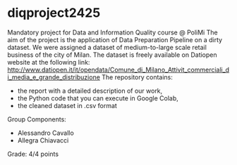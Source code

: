 # diqproject2425
Mandatory project for Data and Information Quality course @ PoliMi 
The aim of the project is the application of Data Preparation Pipeline on a dirty dataset. We were assigned a dataset of medium-to-large scale retail business of the city of Milan. The dataset is freely available on Datiopen website at the following link: http://www.datiopen.it/it/opendata/Comune_di_Milano_Attivit_commerciali_di_media_e_grande_distribuzione
The repository contains: 
- the report with a detailed description of our work, 
- the Python code that you can execute in Google Colab,
- the cleaned dataset in .csv format

Group Components:                                              
- Alessandro Cavallo
- Allegra Chiavacci

Grade: 4/4 points                               

